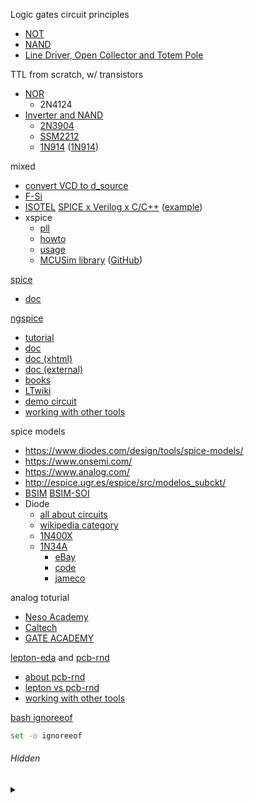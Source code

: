 Logic gates circuit principles
* [NOT](https://www.allaboutcircuits.com/textbook/digital/chpt-3/not-gate/)
* [NAND](https://www.allaboutcircuits.com/textbook/digital/chpt-3/ttl-nand-and-gates/)
* [Line Driver, Open Collector and Totem Pole](https://knowledge.ni.com/KnowledgeArticleDetails?id=kA00Z0000019MXOSA2&l=en-US)

TTL from scratch, w/ transistors
* [NOR](http://www.play-hookey.com/digital_experiments/ttl/ttl_nor2.html)
  * 2N4124
* [Inverter and NAND](https://wiki.analog.com/university/courses/electronics/electronics-lab-27)
  * [2N3904](https://www.onsemi.com/products/discretes-drivers/general-purpose-and-low-vcesat-transistors/2n3904)
  * [SSM2212](https://www.analog.com/en/design-center/simulation-models/spice-models.html)
  * [1N914](https://www.onsemi.com/products/discretes-drivers/diodes-rectifiers/small-signal-switching-diodes/1n914) ([1N914](https://my.centralsemi.com/product/partpage2.php?part=1N914))

mixed
* [convert VCD to d_source](https://sourceforge.net/p/ngspice/discussion/ngspice-tips/thread/635bb14a/)
* [F-Si](https://wiki.f-si.org/images/4/42/Ngspice_FSiC2019.pdf#page=4)
* [ISOTEL](https://www.isotel.eu/index.html) [SPICE x Verilog x C/C++](https://www.isotel.eu/mixedsim/index.html) ([example](https://sourceforge.net/p/ngspice/discussion/133842/thread/bfb9dad0/#96e7))
* xspice
  * [pll](https://sourceforge.net/p/ngspice/ngspice/ci/master/tree/examples/xspice/pll/)
  * [howto](http://ngspice.sourceforge.net/xspicehowto.html)
  * [usage](http://ngspice.sourceforge.net/xspiceusage.html)
  * [MCUSim library](https://trac.mcusim.org/) ([GitHub](https://www.avrfreaks.net/forum/mcusim-open-source-simulator-microcontrollers))

[spice](http://bwrcs.eecs.berkeley.edu/Classes/IcBook/SPICE/)
* [doc](http://bwrcs.eecs.berkeley.edu/Classes/IcBook/SPICE/UserGuide/overview_fr.html)

[ngspice](http://ngspice.sourceforge.net/)
* [tutorial](http://ngspice.sourceforge.net/tutorials.html)
* [doc](http://ngspice.sourceforge.net/docs.html)
* [doc (xhtml)](http://ngspice.sourceforge.net/docs/ngspice-html-manual/manual.xhtml)
* [doc (external)](http://ngspice.sourceforge.net/literature.html)
* [books](http://ngspice.sourceforge.net/books.html)
* [LTwiki](http://ltwiki.org/index.php?title=C_Capacitor)
* [demo circuit](https://www.analog.com/en/design-center/design-tools-and-calculators/ltspice-simulator/lt-spice-demo-circuits.html)
* [working with other tools](http://ngspice.sourceforge.net/resources.html)

spice models
* https://www.diodes.com/design/tools/spice-models/
* https://www.onsemi.com/
* https://www.analog.com/
* http://espice.ugr.es/espice/src/modelos_subckt/
* [BSIM](http://bsim.berkeley.edu/) [BSIM-SOI](http://bsim.berkeley.edu/models/bsimsoi/)
* Diode
  * [all about circuits](https://www.allaboutcircuits.com/textbook/semiconductors/chpt-3/spice-models/)
  * [wikipedia category](https://en.wikipedia.org/wiki/Category:Diodes)
  * [1N400X](https://en.wikipedia.org/wiki/1N400x_general-purpose_diodes)
  * [1N34A](https://www.alldatasheet.com/view.jsp?Searchword=1N34A)
    * [eBay](https://www.ebay.com/sch/i.html?_nkw=1n34a)
    * [code](https://electronics.stackexchange.com/q/242660#comment530741_242660)
    * [jameco](https://www.jameco.com/webapp/wcs/stores/servlet/Product_10001_10001_35941_-1)

analog toturial
* [Neso Academy](https://www.youtube.com/playlist?list=PLBlnK6fEyqRiw-GZRqfnlVIBz9dxrqHJS)
* [Caltech](https://www.youtube.com/playlist?list=PLc7Gz02Znph-c2-ssFpRrzYwbzplXfXUT)
* [GATE ACADEMY](https://www.youtube.com/playlist?list=PLgzsL8klq6DLhLOLOgEHsH4Li7zJhw6HT)

[lepton-eda](https://github.com/lepton-eda/lepton-eda) and [pcb-rnd](http://repo.hu/projects/pcb-rnd/)
* [about pcb-rnd](https://www.eevblog.com/forum/geda/pcb-rnd/)
* [lepton vs pcb-rnd](https://www.eevblog.com/forum/geda/the-current-state-of-gedalepton-eda-and-what-this-means-for-pcb-rnd/)
* [working with other tools](http://repo.hu/projects/pcb-rnd/user/09_appendix/bridges.svg)

[bash ignoreeof](https://wiki.archlinux.org/index.php/Bash#Shell_exits_even_if_ignoreeof_set)
```bash
set -o ignoreeof
```

###### Hidden

<details><summary>&nbsp;</summary>

ngspice x gtkwave
<sup>[1](http://ngspice.sourceforge.net/docs/ngspice-html-manual/manual.xhtml#magicparlabel-19379)</sup>
<sup>[2](http://ngspice.sourceforge.net/docs/ngspice-html-manual/manual.xhtml#subsec_Edisplay__1)</sup>
<sup>[3](http://ngspice.sourceforge.net/docs/ngspice-html-manual/manual.xhtml#subsec_Running_example_C3)</sup>
```
pushd /home/darren/ngspice/ngspice-31/examples/xspice/
ngspice xspice_c3.cir
run
plot filt_in lpf_out
eprvcd filt_in >/tmp/ngspice.vcd
...
quit
gtkwave /tmp/ngspice.vcd
popd
```

inverter w/ BSIM
```
pushd /home/darren/ngspice/ngspice-31/examples/soi
ngspice inv_tr.sp
...
quit
popd
```

```bash
pacman -Syu kicad kicad-library
rm -rf /home/darren/.config/kicad
```

KiCad/Eeschema
* [nspice x eeschema](http://ngspice.sourceforge.net/ngspice-eeschema.html)
* [cmos nand](https://github.com/bobc/kicad-simulation-examples)

</details>

